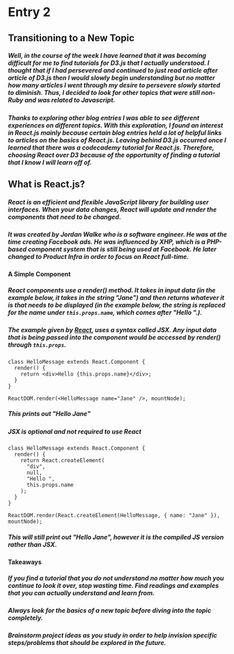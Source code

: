 # Entry 2
## Transitioning to a New Topic
##### Well, in the course of the week I have learned that it was becoming difficult for me to find tutorials for D3.js that I actually understood. I thought that if I had persevered and continued to just read article after article of D3.js then I would slowly begin understanding but no matter how many articles I went through my desire to persevere slowly started to diminish. Thus, I decided to look for other topics that were still non-Ruby and was related to Javascript.

##### Thanks to exploring other blog entries I was able to see different experiences on different topics. With this exploration, I found an interest in React.js mainly because certain blog entries held a lot of helpful links to articles on the basics of React.js. Leaving behind D3.js occurred once I learned that there was a codecademy tutorial for React.js. Therefore, choosing React over D3 because of the opportunity of finding a tutorial that I know I will learn off of.

## What is React.js?
##### React is an efficient and flexible JavaScript library for building user interfaces. When your data changes, React will update and render the components that need to be changed.
##### It was created by Jordan Walke who is a software engineer. He was at the time creating Facebook ads. He was influenced by XHP, which is a PHP-based component system that is still being used at Facebook. He later changed to Product Infra in order to focus on React full-time.

#### A Simple Component
##### React components use a render() method. It takes in input data (in the example below, it takes in the string "Jane") and then returns whatever it is that needs to be displayed (in the example below, the string is replaced for the name under ```this.props.name```, which comes after "Hello ".). 
##### The example given by [React](https://facebook.github.io/react/), uses a syntax called JSX. Any input data that is being passed into the component would be accessed by render() through ```this.props```.
```
class HelloMessage extends React.Component {
  render() {
    return <div>Hello {this.props.name}</div>;
  }
}

ReactDOM.render(<HelloMessage name="Jane" />, mountNode);
```
##### This prints out "Hello Jane"
##### JSX is optional and not required to use React
```
class HelloMessage extends React.Component {
  render() {
    return React.createElement(
      "div",
      null,
      "Hello ",
      this.props.name
    );
  }
}

ReactDOM.render(React.createElement(HelloMessage, { name: "Jane" }), mountNode);
```
##### This will still print out "Hello Jane", however it is the compiled JS version rather than JSX.

#### Takeaways
##### If you find a tutorial that you do not understand no matter how much you continue to look it over, stop wasting time. Find readings and examples that you can actually understand and learn from.
##### Always look for the basics of a new topic before diving into the topic completely.
##### Brainstorm project ideas as you study in order to help invision specific steps/problems that should be explored in the future.






